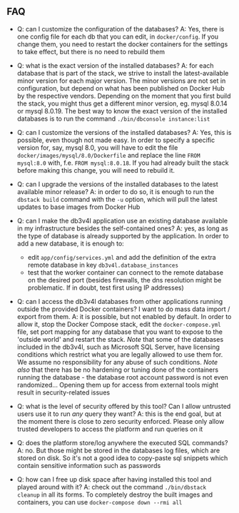 ## FAQ

- Q: can I customize the configuration of the databases? A: Yes, there is one config file for each db that you can edit,
  in `docker/config`. If you change them, you need to restart the docker containers for the settings to take effect, but
  there is no need to rebuild them

- Q: what is the exact version of the installed databases? A: for each database that is part of the stack, we strive to
  install the latest-available minor version for each major version. The minor versions are not set in configuration,
  but depend on what has been published on Docker Hub by the respective vendors. Depending on the moment that you first
  build the stack, you might thus get a different minor version, eg. mysql 8.0.14 or mysql 8.0.19.
  The best way to know the exact version of the installed databases is to run the command `./bin/dbconsole instance:list`

- Q: can I customize the versions of the installed databases? A: Yes, this is possible, even though not made easy.
  In order to specify a specific version for, say, mysql 8.0, you will have to edit the file
  `docker/images/mysql/8.0/Dockerfile` and replace the line `FROM mysql:8.0` with, f.e. `FROM mysql:8.0.18`.
  If you had already built the stack before making this change, you will need to rebuild it.

- Q: can I upgrade the versions of the installed databases to the latest available minor release? A: in order to do so,
  it is enough to run the `dbstack build` command with the `-u` option, which will pull the latest updates to base images
  from Docker Hub

- Q: can I make the db3v4l application use an existing database available in my infrastructure besides the self-contained ones?
  A: yes, as long as the type of database is already supported by the application.
  In order to add a new database, it is enough to:
  - edit `app/config/services.yml` and add the definition of the extra remote database in key `db3v4l.database_instances`
  - test that the worker container can connect to the remote database on the desired port (besides firewalls, the
    dns resolution might be problematic. If in doubt, test first using IP addresses)

- Q: can I access the db3v4l databases from other applications running outside the provided Docker containers? I want
  to do mass data import / export from them.
  A: it is possible, but not enabled by default. In order to allow it, stop the Docker Compose stack, edit the
  `docker-compose.yml` file, set port mapping for any database that you want to expose to the 'outside world' and restart
  the stack.
  *Note* that some of the databases included in the db3v4l, such as Microsoft SQL Server, have licensing conditions
  which restrict what you are legally allowed to use them for. We assume no responsibility for any abuse of such conditions.
  *Note also* that there has be no hardening or tuning done of the containers running the database - the database root
  account password is not even randomized... Opening them up for access from external tools might result in
  security-related issues

- Q: what is the level of security offered by this tool? Can I allow untrusted users use it to run _any_ query they want?
  A: this is the end goal, but at the moment there is close to zero security enforced. Please only allow trusted developers
  to access the platform and run queries on it

- Q: does the platform store/log anywhere the executed SQL commands? A: no. But those might be stored in the databases log
  files, which are stored on disk. So it's not a good idea to copy-paste sql snippets which contain sensitive information
  such as passwords

- Q: how can I free up disk space after having installed this tool and played around with it? A: check out the
  command `./bin/dbstack cleanup` in all its forms. To completely destroy the built images and containers, you can
  use `docker-compose down --rmi all`

